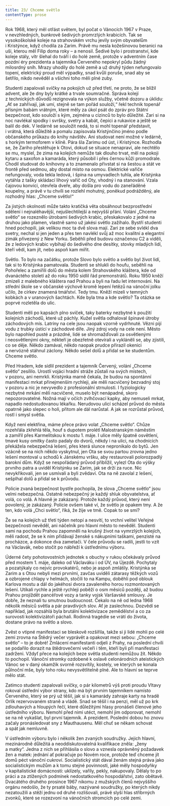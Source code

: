 ```yaml
---
title: 23/ Chceme světlo
contentType: prose
---
```


<section>

Rok 1968, který měl otřást světem, byl počat o Vánocích 1967 v Praze, v nevzhledných, bunkrově šedivých promrzlých krabicích. Tak se vysokoškolské koleje na strahovském vrchu jevily svým obyvatelům i Kristýnce, když chodila za Zarim. Právě mu nesla kožešinovou beranici na uši, kterou měl Filip doma roky – a nenosil. Šedivé bylo i prostranství, kde koleje stály, vítr šlehal do tváří i do holé země, protože v adventním čase pozdní éry prezidenta a tajemníka Červeného nepokryl půdu žádný milosrdný sníh. Mrazy uhodily do holé země a už druhý týden nefungovalo topení, elektrický proud měl výpadky, snad kvůli poruše, snad aby se šetřilo, nikdo nevěděl a všichni toho měli plné zuby.

Studenti zapalovali svíčky na pokojích už před třetí, ne proto, že se blížil advent, ale že dny byly krátké a trvale soumračné. Správa kolejí z technických důvodů rezignovala na výkon služby, včetně dozoru a úklidu: „Ať se zahřívají, jak umí, stejně se tam pořád souloží,“ řekl technik topenář přísným babám vrátným, které měly za úkol psát do zpráv pro Státní bezpečnost, kdo souloží s kým, zejména u cizinců to bylo důležité. Zari si na noc navlékal spodky i svršky, svetry a kabát, čepici a rukavice a ještě se balil do dek. V ledárně se souložit nedá, to si mohl topenář představit, i vrátná, která důležitě a pomalu zapisovala Kristýnčino jméno podle občanského průkazu do knihy návštěv. Ani studovat není možné v ledárně, s horkým termoforem v klíně. Pára šla Zarimu od úst, i Kristýnce. Rozhodla se, že Zariho přestěhuje k Otovi, dokud se situace nenapraví, ale nechtělo se mu, myslel, že zima na kolejích nemůže tak dlouho trvat, měl na pokoji kytaru a saxofon a kamaráda, který působil i přes černou kůži promodrale. Chodil studovat do knihovny a to znamenalo přivstat si na šestou a stát ve frontě před sedmou, aby dostal místo na osmou. Elektrické vařiče nefungovaly, voda tekla ledová, i špína na umyvadlech tuhla, ale Kristýnka vytáhla z tašky skládací lihový vařič od Oty, vhodný i na stanování. Vzala čajovou konvici, otevřela dveře, aby došla pro vodu do zaneřáděné koupelny, a právě v tu chvíli se rozlehl mohutný, poněkud podrážděný, ale rozhodný hlas: „Chceme světlo!“

Za jistých okolností může takto kratičká věta obsáhnout bezprostřední sdělení i nejnaléhavější, nejušlechtilejší a nejvyšší přání. Volání „Chceme světlo“ se rozeznělo útrobami šedivých krabic, přeskakovalo z jedné na druhou jako plamen, vlastně samo už jakési světlo zažíhalo. Bystří studenti hned pochopili, jak velikou moc ta dvě slova mají. Zari ze sebe svlékl dva svetry, nechal si jen jeden a přes ten navlékl svůj až moc kvalitní a elegantní zimák přivezený z New Yorku. Seběhli před budovu označenou C2 a viděli, že z ledových krabic vybíhají do šedivého dne desítky, stovky mladých lidí, kteří vědí, kam jít, nebo aspoň kam mířit.

Světlo. To bylo na začátku, protože Slovo bylo světlo a světlo byl život lidí, tak si to Kristýnka pamatovala. Studenti se shlukli do houfu, seběhli na Pohořelec a zamířili dolů do města kolem Strahovského kláštera, kde od dvanáctého století až do roku 1950 sídlil řád premonstrátů. Roku 1950 kněží zmizeli z malebného kláštera nad Prahou a byli na řadu let internováni. Na střední škole se v občanské výchově kromě lepení řetězů na vánoční jolku učilo, že církev znamená tmářství. Tedy tmu. Kněží mizeli v temných kobkách a v uranových šachtách. Kde byla tma a kde světlo? Ta otázka se poprvé rozletěla do ulic.

Studenti měli po kapsách plno svíček, taky baterky nezbytné k použití kolejních záchodů, které už páchly. Kužel světla odhaloval špinavé útroby záchodových mís. Latríny na cele jsou naopak vzorně vydrhnuté. Vězni pijí vodu z trubky ústící v záchodové díře. Jiný zdroj vody na cele není. Město bylo napohled pusté a prázdné, lidé se shromažďovali za osvětlenými i neosvětlenými okny, někteří je obezřetně otevírali a vykláněli se, aby zjistili, co se děje. Někdo zamával, někdo naopak prudce přirazil okenici a nervózně stáhnul záclony. Někdo sešel dolů a přidal se ke studentům. Chceme světlo.

Před Hradem, kde sídlil prezident a tajemník Červený, volání „Chceme světlo“ zesílilo. Urostlí vojáci hradní stráže zůstali na svých místech, v pozoru, ani nemrkli. Kristýnka marně čekala, že budou na spontánní manifestaci mrkat přinejmenším rychleji, ale měli nacvičený bezvadný stoj v pozoru a nic je nevyvedlo z profesionální strnulosti. I fyziologicky nezbytné mrkání měli nacvičené, muselo být nenápadné, skoro nepozorovatelné. Nožná mají v očích zvlhčovací kapky, aby nemuseli mrkat, napadlo nedostudovanou lékařku. Nerudovou ulicí scházel průvod do města opatrně jako slepec o holi, přitom ale dál narůstal. A jak se rozrůstal průvod, rostl i smysl světla.

Když není elektřina, máme přece právo volat „Chceme světlo“. Chůze rozehřála zkřehlá těla, houf s dupotem prolétl Malostranským náměstím a zamířil přes Karmelitskou k mostu 1. máje. I ulice měly špatně osvětlení, tmavé kusy omítky často padaly do dvorů, někdy i na ulici, na chodnících překážela nebezpečná lešení, přes která slunce nepronikalo do bytů. Jen vzácně se na nich někdo vyskytnul, jen Ota se svou partou zrovna jedno lešení montoval u schodů k Jánskému vršku, aby restaurovali polorozpadlý barokní dům. Když se nespořádaný průvod přiblížil, vylezl Ota do výšky prvního patra a uviděl Kristýnku se Zarim, jak se drží za ruce. Nic nevykřikovali, jen se usmívali a byli zvědaví. Ota na ně zavolal z lešení, sešplhal dolů a přidal se k průvodu.

</section>

<section>

Policie zvaná bezpečnost bystře pochopila, že slova „Chceme světlo“ jsou velmi nebezpečná. Ostatně nebezpečný je každý shluk obyvatelstva, ať volá, co volá. A hlavně je zakázaný. Protože každý průvod, který není povolený, je zakázaný. Policie ovšem také ví, že světlo je opakem tmy. A že ten, kdo volá „Chci světlo“, říká, že žije ve tmě. Copak to se smí?

Že se na kolejích už třetí týden netopí a nesvítí, to vrchní velitel Veřejné bezpečnosti nevěděl, ani náčelník pro hlavní město to nevěděl. Studenti sami na pochodu Prahou zapomněli na krušný život na vymrzlých kolejích, měli radost, že se k nim přidávají ženské s nákupními taškami, penzisté na procházce, a dokonce dva zametači. V čele průvodu se radili, jestli to vzít na Václavák, nebo stočit po nábřeží k ústřednímu výboru.

Úderné čety pohotovostních jednotek s obuchy v rukou očekávaly průvod před mostem 1. máje, daleko od Václaváku i od ÚV, na Újezdě. Pochytaly a pozatýkaly co nejvíc provokatérů, nebo je aspoň zmlátily. Kristýnka se Zarim a s Otou nebyli mezi prvními, zavčas uviděli zátarasy těžkých vozů a ozbrojené chlapy v helmách, stočili to na Kampu, doběhli pod oblouk Karlova mostu a dál do jakéhosi dvora zavaleného horou rozmontovaných lešení. Utíkali rychle a ještě rychleji poběží o osm měsíců později, až budou Prahou projíždět pancéřové vozy a tanky vojsk Varšavské smlouvy. Je dobře, že neznali tu smutnou budoucnost. Čekalo na ně od ledna 1968 několik měsíců světla a pár pravdivých slov. Ať je zaslechnou. Dozvědí se například, jak rozsáhlá byla brutální kolektivizace zemědělství a co za surovosti kolektivizátoři páchali. Rodinná tragédie se vrátí do života, dostane právo na světlo a slovo.

Zvěst o vtipné manifestaci se bleskově rozšířila, takže si ji lidé mohli po celé zemi zrovna na Štědrý večer vyprávět a opakovat mezi sebou: „Chceme světlo“ – to je dobré! Zmlácení manifestanti odjeli z Prahy, na poslední chvíli se podařilo dorazit na štědrovečerní večeři i těm, kteří byli při manifestaci zadrženi. Vždyť přece na kolejích beze světla studenti nemůžou žít. Někdo to pochopil. Vánoční stromky ozdobené k oslavě celonárodních ateistických Vánoc se v daný okamžik svorně rozsvítily, kostely, ve kterých se konala půlnoční mše, byly toho roku nevysvětlitelně plné. Ale to hlavní se teprve mělo stát.

</section>

<section>

Zatímco studenti zapalovali svíčky, o pár kilometrů výš proti proudu Vltavy rokoval ústřední výbor strany, kdo má být prvním tajemníkem namísto Červeného, který se prý už těšil, jak si s kamarády zahraje karty na hradě Orlík rezervovaném straně a vládě. Snad se těšil i na penzi, měl už po krk zdlouhavých a hloupých řečí, které důležitými hlasy pronášeli členové jeho ústředního výboru. Nemohl před nimi utéct, nemohl jim odporovat, nemohl se na ně vykašlat, byl první tajemník. A prezident. Poslední dobou ho znovu začaly pronásledovat sny z Mauthausenu. Měl chuť se někam schovat a spát jak nemluvně.

V ústředním výboru bylo i několik žen zvaných soudružky. Jejich hlavní, mezinárodně důležitá a neoddiskutovatelná kvalifikace zněla: „ženy a matky“. Jedna z nich se přihlásila o slovo a vznesla oprávněný požadavek žen a matek: jednání ať pokračuje po Novém roce, protože teď chceme jít domů péct vánoční cukroví. Socialistický stát dával ženám stejná práva jako socialistickým mužům a k tomu stejné povinnosti, jaké měly hospodyňky v kapitalistické domácnosti: uklízely, vařily, pekly, nakupovaly. Dělaly to po práci a za ztížených podmínek nedostatkového hospodářství, zato obětavě. Dvacátého druhého prosince 1967 nikomu z mužských členů nejvyššího orgánu nedošlo, že ty prsaté báby, nazývané soudružky, po kterých nikdy nezatoužili a stěží jednu od druhé rozlišovali, právě slyší hlas stříbrných zvonků, které se rozezvoní na vánočních stromcích po celé zemi.

</section>
